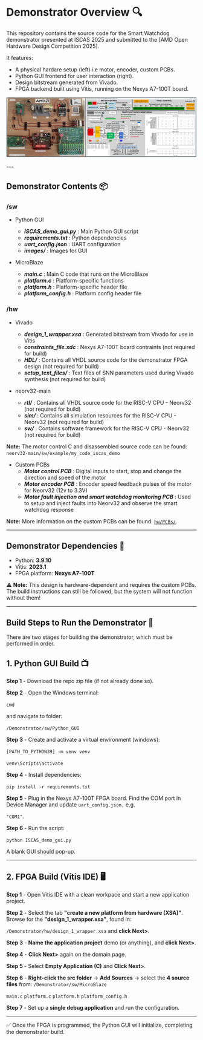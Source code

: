 # Demonstrator Overview 🔍 

This repository contains the source code for the Smart Watchdog demonstrator presented at ISCAS 2025 and submitted to the [AMD Open Hardware Design Competition 2025].

It features:
- A physical hardare setup (left) i.e motor, encoder, custom PCBs.
- Python GUI frontend for user interaction (right).
- Design bitstream generated from Vivado.
- FPGA backend built using Vitis, running on the Nexys A7-100T board.

<p align="center">
  <img src="../assets/demonstrator_setup.PNG" alt="Demonstrator setup" width="1000"/>
</p>
---

## Demonstrator Contents 📦

### /sw
- Python GUI
     - ***ISCAS_demo_gui.py*** : Main Python GUI script
     - ***requirements.txt***  : Python dependencies
     - ***uart_config.json***  : UART configuration
     - ***images/*** : Images for GUI

- MicroBlaze
     - ***main.c*** : Main C code that runs on the MicroBlaze
     - ***platform.c***  : Platform-specific functions
     - ***platform.h***  : Platform-specific header file
     - ***platform_config.h*** : Platform config header file

### /hw
- Vivado
     - ***design_1_wrapper.xsa*** : Generated bitstream from Vivado for use in Vitis
     - ***constraints_file.xdc*** : Nexys A7-100T board contraints (not required for build)
     - ***HDL/*** : Contains all VHDL source code for the demonstrator FPGA design (not required for build)
     - ***setup_text_files/*** : Text files of SNN parameters used during Vivado synthesis (not required for build)

- neorv32-main
     - ***rtl/*** : Contains all VHDL source code for the RISC-V CPU - Neorv32 (not required for build)
     - ***sim/*** : Contains all simulation resources for the RISC-V CPU - Neorv32 (not required for build)
     - ***sw/*** : Contains software framework for the RISC-V CPU - Neorv32 (not required for build)

**Note:** The motor control C and disassembled source code can be found: `neorv32-main/sw/example/my_code_iscas_demo`

- Custom PCBs
     - ***Motor control PCB*** : Digital inputs to start, stop and change the direction and speed of the motor
     - ***Motor encoder PCB*** : Encoder speed feedback pulses of the motor for Neorv32 (12v to 3.3V)
     - ***Motor fault injection and smart watchdog monitoring PCB*** : Used to setup and inject faults into Neorv32 and observe the smart watchdog response

**Note:** More information on the custom PCBs can be found: [`hw/PCBs/`](/Demonstrator/hw/PCBs/).

---

## Demonstrator Dependencies 📝

- Python: **3.9.10**
- Vitis: **2023.1**
- FPGA platform: **Nexys A7-100T**

⚠️ **Note:** This design is hardware-dependent and requires the custom PCBs.  
The build instructions can still be followed, but the system will not function without them!

---

 ## Build Steps to Run the Demonstrator 🔨

There are two stages for building the demonstrator, which must be performed in order.

 ## 1. Python GUI Build 📺

**Step 1** - Download the repo zip file (if not already done so).

**Step 2** - Open the Windows terminal:

`cmd`

and navigate to folder:

`/Demonstrator/sw/Python_GUI`

**Step 3** - Create and activate a virtual environment (windows):
         
`[PATH_TO_PYTHON39] -m venv venv`

`venv\Scripts\activate`


**Step 4** - Install dependencies:

`pip install -r requirements.txt`

**Step 5** - Plug in the Nexys A7-100T FPGA board. Find the COM port in Device Manager and update `uart_config.json,` e.g.

`"COM1"`.

**Step 6** - Run the script:

`python ISCAS_demo_gui.py`

A blank GUI should pop-up.

---

 ## 2. FPGA Build (Vitis IDE) 🖥️

**Step 1** - Open Vitis IDE with a clean workpace and start a new application project.

**Step 2** - Select the tab **"create a new platform from hardware (XSA)"**. Browse for the **"design_1_wrapper.xsa"**, found in:

`/Demonstrator/hw/design_1_wrapper.xsa` and **click Next>**.

**Step 3** - **Name the application project** demo (or anything), and **click Next>**.

**Step 4** - **Click Next>** again on the domain page.

**Step 5** - Select **Empty Application (C)** and **Click Next>**.

**Step 6** - **Right-click the src folder** → **Add Sources** → select the **4 source files** from: `/Demonstrator/sw/MicroBlaze`

`main.c`
`platform.c`
`platform.h`
`platform_config.h`

**Step 7** - Set up a **single debug application** and run the configuration.

---

✅ Once the FPGA is programmed, the Python GUI will initialize, completing the demonstrator build.

